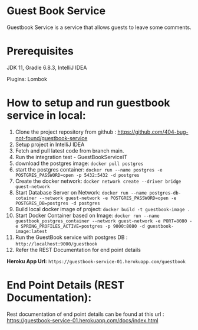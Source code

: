 # **Guest Book Service**

Guestbook Service is a service that allows guests to leave some comments.

# **Prerequisites**

JDK 11,
Gradle 6.8.3,
IntelliJ IDEA

Plugins: Lombok

# **How to setup and run guestbook service in local:**

1. Clone the project repository from github : https://github.com/404-bug-not-found/guestbook-service
2. Setup project in IntelliJ IDEA
3. Fetch and pull latest code from branch main.
4. Run the integration test - GuestBookServiceIT
5. download the postgres image: `docker pull postgres`
6. start the postgres container: `docker run --name postgres -e POSTGRES_PASSWORD=open -p 5432:5432 -d postgres`
7. Create the docker network: `docker network create --driver bridge guest-network`
8. Start Database Server on Network: `docker run --name postgres-db-cotainer --network guest-network -e POSTGRES_PASSWORD=open -e POSTGRES_DB=postgres -d postgres`
9. Build local docker image of project: `docker build -t guestbook-image .`
10. Start Docker Container based on Image: `docker run --name guestbook_postgres_container --network guest-network -e PORT=8080 -e SPRING_PROFILES_ACTIVE=postgres -p 9000:8080 -d guestbook-image:latest`
11. Run the GuestBook service with postgres DB : `http://localhost:9000/guestbook`
12. Refer the REST Documentation for end point details
    

**Heroku App Url:** `https://guestbook-service-01.herokuapp.com/guestbook`

# **End Point Details (REST Documentation):**

Rest documentation of end point details can be found at this url : https://guestbook-service-01.herokuapp.com/docs/index.html

